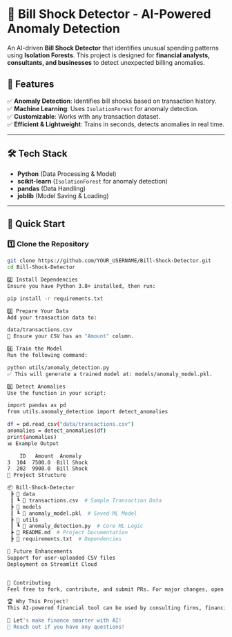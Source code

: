 # 🚀 Bill Shock Detector - AI-Powered Anomaly Detection

An AI-driven **Bill Shock Detector** that identifies unusual spending patterns using **Isolation Forests**. This project is designed for **financial analysts, consultants, and businesses** to detect unexpected billing anomalies.

## 📌 Features
✅ **Anomaly Detection**: Identifies bill shocks based on transaction history.  
✅ **Machine Learning**: Uses `IsolationForest` for anomaly detection.  
✅ **Customizable**: Works with any transaction dataset.  
✅ **Efficient & Lightweight**: Trains in seconds, detects anomalies in real time.  

---

## 🛠️ Tech Stack
- **Python** (Data Processing & Model)
- **scikit-learn** (`IsolationForest` for anomaly detection)
- **pandas** (Data Handling)
- **joblib** (Model Saving & Loading)

---

## 🚀 Quick Start

### 1️⃣ **Clone the Repository**
```sh
git clone https://github.com/YOUR_USERNAME/Bill-Shock-Detector.git
cd Bill-Shock-Detector

2️⃣ Install Dependencies
Ensure you have Python 3.8+ installed, then run:

pip install -r requirements.txt

3️⃣ Prepare Your Data
Add your transaction data to:

data/transactions.csv
📌 Ensure your CSV has an "Amount" column.

4️⃣ Train the Model
Run the following command:

python utils/anomaly_detection.py
✅ This will generate a trained model at: models/anomaly_model.pkl.

5️⃣ Detect Anomalies
Use the function in your script:

import pandas as pd
from utils.anomaly_detection import detect_anomalies

df = pd.read_csv("data/transactions.csv")
anomalies = detect_anomalies(df)
print(anomalies)
📊 Example Output

    ID   Amount  Anomaly
3  104  7500.0  Bill Shock
7  202  9900.0  Bill Shock
📂 Project Structure

📦 Bill-Shock-Detector
 ┣ 📂 data
 ┃ ┗ 📜 transactions.csv  # Sample Transaction Data
 ┣ 📂 models
 ┃ ┗ 📜 anomaly_model.pkl  # Saved ML Model
 ┣ 📂 utils
 ┃ ┗ 📜 anomaly_detection.py  # Core ML Logic
 ┣ 📜 README.md  # Project Documentation
 ┣ 📜 requirements.txt  # Dependencies

📌 Future Enhancements
Support for user-uploaded CSV files
Deployment on Streamlit Cloud


🤝 Contributing
Feel free to fork, contribute, and submit PRs. For major changes, open an issue first.

🏆 Why This Project?
This AI-powered financial tool can be used by consulting firms, financial analysts, and businesses to detect anomalies in customer transactions, prevent fraud, and optimize cost management.

🚀 Let's make finance smarter with AI!
📩 Reach out if you have any questions!
